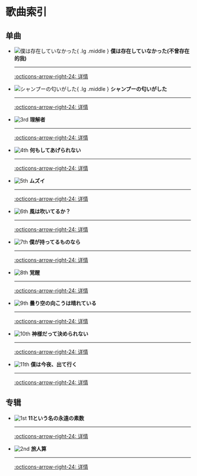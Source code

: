 # 歌曲索引

## 单曲
<div class="grid cards" markdown>

-   ![僕は存在していなかった](https://nananiji.zzzhxxx.top/assets/photo/songs/single/1st-1.jpg!compress){ .lg .middle } __僕は存在していなかった(不曾存在的我)__

    ---

    
    
    [:octicons-arrow-right-24: 详情](/songs/single/1st/)


-   ![シャンプーの匂いがした](https://nananiji.zzzhxxx.top/assets/photo/songs/single/2nd-2.jpg!compress){ .lg .middle } __シャンプーの匂いがした__

    ---
    
    [:octicons-arrow-right-24: 详情](/songs/single/2nd/)

-   ![3rd](https://nananiji.zzzhxxx.top/assets/photo/songs/single/3rd-2.jpg!compress) __理解者__

    ---

    [:octicons-arrow-right-24: 详情](/songs/single/3rd/)

-   ![4th](https://nananiji.zzzhxxx.top/assets/photo/songs/single/4th-1.jpg!compress) __何もしてあげられない__

    ---

    [:octicons-arrow-right-24: 详情](/songs/single/4th/)


-   ![5th](https://nananiji.zzzhxxx.top/assets/photo/songs/single/5th-1.jpg!compress) __ムズイ__

    ---

    [:octicons-arrow-right-24: 详情](/songs/single/5th/)


-   ![6th](https://nananiji.zzzhxxx.top/assets/photo/songs/single/6th-1.jpg!compress) __風は吹いてるか？__

    ---

    [:octicons-arrow-right-24: 详情](/songs/single/6th/)


-   ![7th](https://nananiji.zzzhxxx.top/assets/photo/songs/single/7th-2.jpg!compress) __僕が持ってるものなら__

    ---

    [:octicons-arrow-right-24: 详情](/songs/single/7th/)


-   ![8th](https://nananiji.zzzhxxx.top/assets/photo/songs/single/8th-1.webp!compress) __覚醒__

    ---

    [:octicons-arrow-right-24: 详情](/songs/single/8th/)

-   ![9th](https://nananiji.zzzhxxx.top/assets/photo/songs/single/9th-4.webp!compress) __曇り空の向こうは晴れている__

    ---

    [:octicons-arrow-right-24: 详情](/songs/single/9th/)

-   ![10th](https://nananiji.zzzhxxx.top/assets/photo/songs/single/10th-4.webp!compress) __神様だって決められない__

    ---

    [:octicons-arrow-right-24: 详情](/songs/single/10th/)

-   ![11th](https://nananiji.zzzhxxx.top/assets/photo/songs/single/11th-3.webp!compress) __僕は今夜、出て行く__

    ---

    [:octicons-arrow-right-24: 详情](/songs/single/11th/)



</div>

## 专辑

<div class="grid cards" markdown>

-   ![1st](https://nananiji.zzzhxxx.top/assets/photo/songs/album/1st.webp!compress) __11という名の永遠の素数__

    ---

    [:octicons-arrow-right-24: 详情](/songs/album/1st/)

-   ![2nd](https://nananiji.zzzhxxx.top/assets/photo/songs/album/2nd.webp!compress) __旅人算__

    ---

    [:octicons-arrow-right-24: 详情](/songs/album/2nd/)

</div>